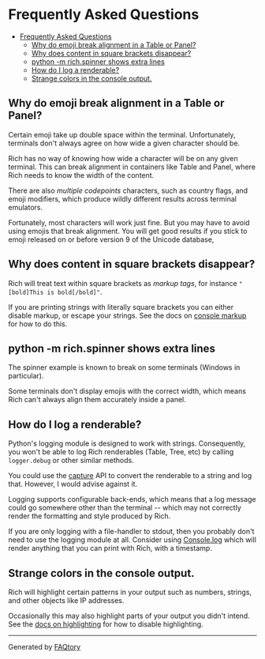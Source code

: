 
# Frequently Asked Questions
- [Frequently Asked Questions](#frequently-asked-questions)
  - [Why do emoji break alignment in a Table or Panel?](#why-do-emoji-break-alignment-in-a-table-or-panel)
  - [Why does content in square brackets disappear?](#why-does-content-in-square-brackets-disappear)
  - [python -m rich.spinner shows extra lines](#python--m-richspinner-shows-extra-lines)
  - [How do I log a renderable?](#how-do-i-log-a-renderable)
  - [Strange colors in the console output.](#strange-colors-in-the-console-output)

<a name="why-does-emoji-break-alignment-in-a-table-or-panel"></a>
## Why do emoji break alignment in a Table or Panel?

Certain emoji take up double space within the terminal. Unfortunately, terminals don't always agree on how wide a given character should be.

Rich has no way of knowing how wide a character will be on any given terminal. This can break alignment in containers like Table and Panel, where Rich needs to know the width of the content.

There are also *multiple codepoints* characters, such as country flags, and emoji modifiers, which produce wildly different results across terminal emulators.

Fortunately, most characters will work just fine. But you may have to avoid using emojis that break alignment. You will get good results if you stick to emoji released on or before version 9 of the Unicode database,

<a name="why-does-content-in-square-brackets-disappear"></a>
## Why does content in square brackets disappear?

Rich will treat text within square brackets as *markup tags*, for instance `"[bold]This is bold[/bold]"`.

If you are printing strings with literally square brackets you can either disable markup, or escape your strings.
See the docs on [console markup](https://rich.readthedocs.io/en/latest/markup.html) for how to do this.

<a name="python--m-rich.spinner-shows-extra-lines"></a>
## python -m rich.spinner shows extra lines

The spinner example is known to break on some terminals (Windows in particular).

Some terminals don't display emojis with the correct width, which means Rich can't always align them accurately inside a panel.

<a name="how-do-i-log-a-renderable"></a>
## How do I log a renderable?

Python's logging module is designed to work with strings. Consequently, you won't be able to log Rich renderables (Table, Tree, etc) by calling `logger.debug` or other similar methods.

You could use the [capture](https://rich.readthedocs.io/en/latest/console.html#capturing-output) API to convert the renderable to a string and log that. However, I would advise against it.

Logging supports configurable back-ends, which means that a log message could go somewhere other than the terminal -- which may not correctly render the formatting and style produced by Rich.

If you are only logging with a file-handler to stdout, then you probably don't need to use the logging module at all. Consider using [Console.log](https://rich.readthedocs.io/en/latest/reference/console.html#rich.console.Console.log) which will render anything that you can print with Rich, with a timestamp.

<a name="strange-colors-in-console-output."></a>
## Strange colors in the console output.

Rich will highlight certain patterns in your output such as numbers, strings, and other objects like IP addresses.

Occasionally this may also highlight parts of your output you didn't intend. See the [docs on highlighting](https://rich.readthedocs.io/en/latest/highlighting.html) for how to disable highlighting.

<hr>

Generated by [FAQtory](https://github.com/willmcgugan/faqtory)
